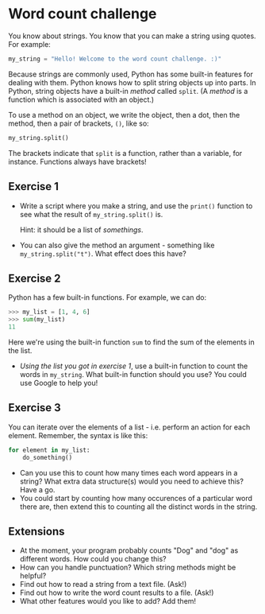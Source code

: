# Word count challenge

You know about strings. You know that you can make a string using quotes. For example:
```python
my_string = "Hello! Welcome to the word count challenge. :)"
```

Because strings are commonly used, Python has some built-in features for dealing with them.
Python knows how to split string objects up into parts.
In Python, string objects have a built-in _method_ called `split`.
(A _method_ is a function which is associated with an object.)

To use a method on an object, we write the object, then a dot, then the method, then a pair of brackets, `()`, like so:
```python
my_string.split()
```
The brackets indicate that `split` is a function, rather than a variable, for instance. Functions always have brackets!


## Exercise 1

* Write a script where you make a string, and use the `print()` function to see what the result of `my_string.split()` is.
 
  Hint: it should be a list of _somethings_.

* You can also give the method an argument - something like `my_string.split("t")`. What effect does this have?


## Exercise 2

Python has a few built-in functions.
For example, we can do:
```python
>>> my_list = [1, 4, 6]
>>> sum(my_list)
11
```
Here we're using the built-in function `sum` to find the sum of the elements in the list.

* *Using the list you got in exercise 1*, use a built-in function to count the words in `my_string`. What built-in function should you use? You could use Google to help you!


## Exercise 3

You can iterate over the elements of a list - i.e. perform an action for each element.
Remember, the syntax is like this:
```python
for element in my_list:
    do_something()
```

* Can you use this to count how many times each word appears in a string? What extra data structure(s) would you need to achieve this? Have a go.
* You could start by counting how many occurences of a particular word there are, then extend this to counting all the distinct words in the string.


## Extensions

* At the moment, your program probably counts "Dog" and "dog" as different words. How could you change this?
* How can you handle punctuation? Which string methods might be helpful?
* Find out how to read a string from a text file. (Ask!)
* Find out how to write the word count results to a file. (Ask!)
* What other features would you like to add? Add them!
